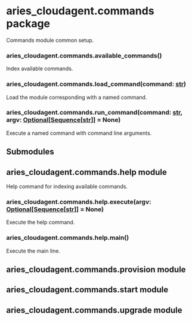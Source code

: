 # aries_cloudagent.commands package

Commands module common setup.


### aries_cloudagent.commands.available_commands()
Index available commands.


### aries_cloudagent.commands.load_command(command: [str](https://docs.python.org/3/library/stdtypes.html#str))
Load the module corresponding with a named command.


### aries_cloudagent.commands.run_command(command: [str](https://docs.python.org/3/library/stdtypes.html#str), argv: [Optional](https://docs.python.org/3/library/typing.html#typing.Optional)[[Sequence](https://docs.python.org/3/library/typing.html#typing.Sequence)[[str](https://docs.python.org/3/library/stdtypes.html#str)]] = None)
Execute a named command with command line arguments.

## Submodules

## aries_cloudagent.commands.help module

Help command for indexing available commands.


### aries_cloudagent.commands.help.execute(argv: [Optional](https://docs.python.org/3/library/typing.html#typing.Optional)[[Sequence](https://docs.python.org/3/library/typing.html#typing.Sequence)[[str](https://docs.python.org/3/library/stdtypes.html#str)]] = None)
Execute the help command.


### aries_cloudagent.commands.help.main()
Execute the main line.

## aries_cloudagent.commands.provision module

## aries_cloudagent.commands.start module

## aries_cloudagent.commands.upgrade module
